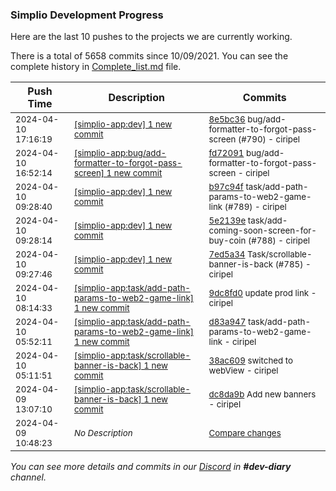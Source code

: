 
### Simplio Development Progress

Here are the last 10 pushes to the projects we are currently working.

There is a total of 5658 commits since 10/09/2021. You can see the complete history in
 [Complete_list.md](Complete_list.md) file.

| Push Time | Description | Commits |
| --- | --- | --- |
| <sub>2024-04-10 17:16:19</sub> | <sub>[[simplio-app:dev] 1 new commit](https://github.com/SimplioOfficial/simplio-app/commit/8e5bc3609c1b7fcc708c1cf5fe1a7c8b2eff32a4)</sub> | <sub>[8e5bc36](https://github.com/SimplioOfficial/simplio-app/commit/8e5bc3609c1b7fcc708c1cf5fe1a7c8b2eff32a4) bug/add-formatter-to-forgot-pass-screen (#790) - ciripel</sub> |
| <sub>2024-04-10 16:52:14</sub> | <sub>[[simplio-app:bug/add-formatter-to-forgot-pass-screen] 1 new commit](https://github.com/SimplioOfficial/simplio-app/commit/fd72091a78fc389d5ec8e3d2eed749c10a710f85)</sub> | <sub>[fd72091](https://github.com/SimplioOfficial/simplio-app/commit/fd72091a78fc389d5ec8e3d2eed749c10a710f85) bug/add-formatter-to-forgot-pass-screen - ciripel</sub> |
| <sub>2024-04-10 09:28:40</sub> | <sub>[[simplio-app:dev] 1 new commit](https://github.com/SimplioOfficial/simplio-app/commit/b97c94fb885dd1ac21ac1ef84598b720e33e14dd)</sub> | <sub>[b97c94f](https://github.com/SimplioOfficial/simplio-app/commit/b97c94fb885dd1ac21ac1ef84598b720e33e14dd) task/add-path-params-to-web2-game-link (#789) - ciripel</sub> |
| <sub>2024-04-10 09:28:14</sub> | <sub>[[simplio-app:dev] 1 new commit](https://github.com/SimplioOfficial/simplio-app/commit/5e2139e3ebe905f276cb2649a292c9b5c941e28b)</sub> | <sub>[5e2139e](https://github.com/SimplioOfficial/simplio-app/commit/5e2139e3ebe905f276cb2649a292c9b5c941e28b) task/add-coming-soon-screen-for-buy-coin (#788) - ciripel</sub> |
| <sub>2024-04-10 09:27:46</sub> | <sub>[[simplio-app:dev] 1 new commit](https://github.com/SimplioOfficial/simplio-app/commit/7ed5a347ac82b1693c0bfe6a56cd27c86c32cfcf)</sub> | <sub>[7ed5a34](https://github.com/SimplioOfficial/simplio-app/commit/7ed5a347ac82b1693c0bfe6a56cd27c86c32cfcf) Task/scrollable-banner-is-back (#785) - ciripel</sub> |
| <sub>2024-04-10 08:14:33</sub> | <sub>[[simplio-app:task/add-path-params-to-web2-game-link] 1 new commit](https://github.com/SimplioOfficial/simplio-app/commit/9dc8fd00e8be38b3a1f638065068517bf54999c0)</sub> | <sub>[9dc8fd0](https://github.com/SimplioOfficial/simplio-app/commit/9dc8fd00e8be38b3a1f638065068517bf54999c0) update prod link - ciripel</sub> |
| <sub>2024-04-10 05:52:11</sub> | <sub>[[simplio-app:task/add-path-params-to-web2-game-link] 1 new commit](https://github.com/SimplioOfficial/simplio-app/commit/d83a9472342a6c7ab7270b99604112eed87b2b93)</sub> | <sub>[d83a947](https://github.com/SimplioOfficial/simplio-app/commit/d83a9472342a6c7ab7270b99604112eed87b2b93) task/add-path-params-to-web2-game-link - ciripel</sub> |
| <sub>2024-04-10 05:11:51</sub> | <sub>[[simplio-app:task/scrollable-banner-is-back] 1 new commit](https://github.com/SimplioOfficial/simplio-app/commit/38ac6097199776cbddb2d0211816a9bc29def8d1)</sub> | <sub>[38ac609](https://github.com/SimplioOfficial/simplio-app/commit/38ac6097199776cbddb2d0211816a9bc29def8d1) switched to webView - ciripel</sub> |
| <sub>2024-04-09 13:07:10</sub> | <sub>[[simplio-app:task/scrollable-banner-is-back] 1 new commit](https://github.com/SimplioOfficial/simplio-app/commit/dc8da9bb0dec5eb65546d376b8067c79d5b9caf1)</sub> | <sub>[dc8da9b](https://github.com/SimplioOfficial/simplio-app/commit/dc8da9bb0dec5eb65546d376b8067c79d5b9caf1) Add new banners - ciripel</sub> |
| <sub>2024-04-09 10:48:23</sub> | <sub>_No Description_</sub> | <sub>[Compare changes](https://github.com/SimplioOfficial/simplio-app/compare/ee4d60f48a97...c13450859605)</sub> |

_You can see more details and commits in our [Discord](https://discord.gg/aKhjuwZmdP) in **#dev-diary** channel._
